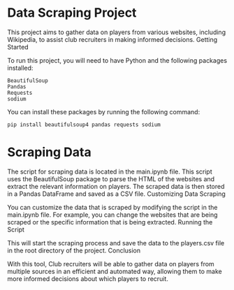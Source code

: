 # Data Scraping Project

This project aims to gather data on players from various websites, including Wikipedia, to assist club recruiters in making informed decisions.
Getting Started

To run this project, you will need to have Python and the following packages installed:

    BeautifulSoup
    Pandas
    Requests
    sodium

You can install these packages by running the following command:

    pip install beautifulsoup4 pandas requests sodium

# Scraping Data

The script for scraping data is located in the main.ipynb file. This script uses the BeautifulSoup package to parse the HTML of the websites and extract the relevant information on players. The scraped data is then stored in a Pandas DataFrame and saved as a CSV file.
Customizing Data Scraping

You can customize the data that is scraped by modifying the script in the main.ipynb file. For example, you can change the websites that are being scraped or the specific information that is being extracted.
Running the Script


This will start the scraping process and save the data to the players.csv file in the root directory of the project.
Conclusion

With this tool, Club recruiters will be able to gather data on players from multiple sources in an efficient and automated way, allowing them to make more informed decisions about which players to recruit.

